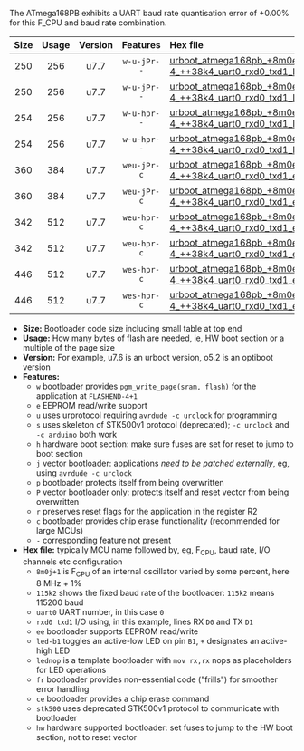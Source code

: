 The ATmega168PB exhibits a UART baud rate quantisation error of +0.00% for this F_CPU and baud rate combination.

|Size|Usage|Version|Features|Hex file|
|:-:|:-:|:-:|:-:|:--|
|250|256|u7.7|`w-u-jPr--`|[urboot_atmega168pb_+8m0e-4_++38k4_uart0_rxd0_txd1_led+b5.hex](https://raw.githubusercontent.com/stefanrueger/urboot.hex/main/mcus/atmega168pb/internal_oscillator/fcpu_+8m0e-4/br_++38k4/urboot_atmega168pb_+8m0e-4_++38k4_uart0_rxd0_txd1_led+b5.hex)|
|250|256|u7.7|`w-u-jPr--`|[urboot_atmega168pb_+8m0e-4_++38k4_uart0_rxd0_txd1_lednop.hex](https://raw.githubusercontent.com/stefanrueger/urboot.hex/main/mcus/atmega168pb/internal_oscillator/fcpu_+8m0e-4/br_++38k4/urboot_atmega168pb_+8m0e-4_++38k4_uart0_rxd0_txd1_lednop.hex)|
|254|256|u7.7|`w-u-hpr--`|[urboot_atmega168pb_+8m0e-4_++38k4_uart0_rxd0_txd1_led+b5_fr_hw.hex](https://raw.githubusercontent.com/stefanrueger/urboot.hex/main/mcus/atmega168pb/internal_oscillator/fcpu_+8m0e-4/br_++38k4/urboot_atmega168pb_+8m0e-4_++38k4_uart0_rxd0_txd1_led+b5_fr_hw.hex)|
|254|256|u7.7|`w-u-hpr--`|[urboot_atmega168pb_+8m0e-4_++38k4_uart0_rxd0_txd1_lednop_fr_hw.hex](https://raw.githubusercontent.com/stefanrueger/urboot.hex/main/mcus/atmega168pb/internal_oscillator/fcpu_+8m0e-4/br_++38k4/urboot_atmega168pb_+8m0e-4_++38k4_uart0_rxd0_txd1_lednop_fr_hw.hex)|
|360|384|u7.7|`weu-jPr-c`|[urboot_atmega168pb_+8m0e-4_++38k4_uart0_rxd0_txd1_ee_led+b5_fr_ce.hex](https://raw.githubusercontent.com/stefanrueger/urboot.hex/main/mcus/atmega168pb/internal_oscillator/fcpu_+8m0e-4/br_++38k4/urboot_atmega168pb_+8m0e-4_++38k4_uart0_rxd0_txd1_ee_led+b5_fr_ce.hex)|
|360|384|u7.7|`weu-jPr-c`|[urboot_atmega168pb_+8m0e-4_++38k4_uart0_rxd0_txd1_ee_lednop_fr_ce.hex](https://raw.githubusercontent.com/stefanrueger/urboot.hex/main/mcus/atmega168pb/internal_oscillator/fcpu_+8m0e-4/br_++38k4/urboot_atmega168pb_+8m0e-4_++38k4_uart0_rxd0_txd1_ee_lednop_fr_ce.hex)|
|342|512|u7.7|`weu-hpr-c`|[urboot_atmega168pb_+8m0e-4_++38k4_uart0_rxd0_txd1_ee_led+b5_fr_ce_hw.hex](https://raw.githubusercontent.com/stefanrueger/urboot.hex/main/mcus/atmega168pb/internal_oscillator/fcpu_+8m0e-4/br_++38k4/urboot_atmega168pb_+8m0e-4_++38k4_uart0_rxd0_txd1_ee_led+b5_fr_ce_hw.hex)|
|342|512|u7.7|`weu-hpr-c`|[urboot_atmega168pb_+8m0e-4_++38k4_uart0_rxd0_txd1_ee_lednop_fr_ce_hw.hex](https://raw.githubusercontent.com/stefanrueger/urboot.hex/main/mcus/atmega168pb/internal_oscillator/fcpu_+8m0e-4/br_++38k4/urboot_atmega168pb_+8m0e-4_++38k4_uart0_rxd0_txd1_ee_lednop_fr_ce_hw.hex)|
|446|512|u7.7|`wes-hpr-c`|[urboot_atmega168pb_+8m0e-4_++38k4_uart0_rxd0_txd1_ee_led+b5_fr_ce_stk500_hw.hex](https://raw.githubusercontent.com/stefanrueger/urboot.hex/main/mcus/atmega168pb/internal_oscillator/fcpu_+8m0e-4/br_++38k4/urboot_atmega168pb_+8m0e-4_++38k4_uart0_rxd0_txd1_ee_led+b5_fr_ce_stk500_hw.hex)|
|446|512|u7.7|`wes-hpr-c`|[urboot_atmega168pb_+8m0e-4_++38k4_uart0_rxd0_txd1_ee_lednop_fr_ce_stk500_hw.hex](https://raw.githubusercontent.com/stefanrueger/urboot.hex/main/mcus/atmega168pb/internal_oscillator/fcpu_+8m0e-4/br_++38k4/urboot_atmega168pb_+8m0e-4_++38k4_uart0_rxd0_txd1_ee_lednop_fr_ce_stk500_hw.hex)|

- **Size:** Bootloader code size including small table at top end
- **Usage:** How many bytes of flash are needed, ie, HW boot section or a multiple of the page size
- **Version:** For example, u7.6 is an urboot version, o5.2 is an optiboot version
- **Features:**
  + `w` bootloader provides `pgm_write_page(sram, flash)` for the application at `FLASHEND-4+1`
  + `e` EEPROM read/write support
  + `u` uses urprotocol requiring `avrdude -c urclock` for programming
  + `s` uses skeleton of STK500v1 protocol (deprecated); `-c urclock` and `-c arduino` both work
  + `h` hardware boot section: make sure fuses are set for reset to jump to boot section
  + `j` vector bootloader: applications *need to be patched externally*, eg, using `avrdude -c urclock`
  + `p` bootloader protects itself from being overwritten
  + `P` vector bootloader only: protects itself and reset vector from being overwritten
  + `r` preserves reset flags for the application in the register R2
  + `c` bootloader provides chip erase functionality (recommended for large MCUs)
  + `-` corresponding feature not present
- **Hex file:** typically MCU name followed by, eg, F<sub>CPU</sub>, baud rate, I/O channels etc configuration
  + `8m0j+1` is F<sub>CPU</sub> of an internal oscillator varied by some percent, here 8 MHz + 1%
  + `115k2` shows the fixed baud rate of the bootloader: `115k2` means 115200 baud
  + `uart0` UART number, in this case `0`
  + `rxd0 txd1` I/O using, in this example, lines RX `D0` and TX `D1`
  + `ee` bootloader supports EEPROM read/write
  + `led-b1` toggles an active-low LED on pin `B1`, `+` designates an active-high LED
  + `lednop` is a template bootloader with `mov rx,rx` nops as placeholders for LED operations
  + `fr` bootloader provides non-essential code ("frills") for smoother error handling
  + `ce` bootloader provides a chip erase command
  + `stk500` uses deprecated STK500v1 protocol to communicate with bootloader
  + `hw` hardware supported bootloader: set fuses to jump to the HW boot section, not to reset vector
